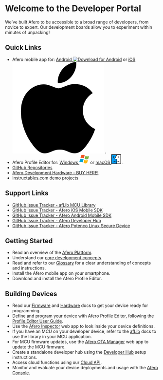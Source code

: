 Welcome to the Developer Portal
===============================

We’ve built Afero to be accessible to a broad range of developers, from novice to expert. Our development boards allow you to experiment within minutes of unpacking!

Quick Links
-----------

*   Afero mobile app for: [Android ![Download for Android](<img src="static/custom/images/android.svg" alt="drawing" width="100"/>)](https://play.google.com/store/apps/details?id=io.afero.tokui.prod.release) or [iOS ![Download for iOS](static/custom/images/apple.svg)](https://apps.apple.com/us/app/afero-iot-platform/id1065087421?ls=1) .
*   Afero Profile Editor for: [Windows ![Download for Windows](static/custom/images/windows.svg)](https://cdn.afero.io/latest-ape/win) or [macOS ![Download for Mac OS](static/custom/images/macos.svg)](https://cdn.afero.io/latest-ape/mac) .
*   [GitHub Repositories](https://github.com/aferodeveloper)
*   [Afero Development Hardware - BUY HERE!](Hardware)
*   [Instructables.com demo projects](http://www.instructables.com/howto/afero)

Support Links
-------------

*   [GitHub Issue Tracker - afLib MCU Library](https://github.com/aferodeveloper/afLib/issues)
*   [GitHub Issue Tracker - Afero iOS Mobile SDK](https://github.com/aferodeveloper/AferoSwiftSDK/issues)
*   [GitHub Issue Tracker - Afero Android Mobile SDK](https://github.com/aferodeveloper/AferoJavaSDK/issues)
*   [GitHub Issue Tracker - Afero Developer Hub](https://github.com/aferodeveloper/developerhub/issues)
*   [GitHub Issue Tracker - Afero Potenco Linux Secure Device](https://github.com/AferoCE/potenco/issues)

Getting Started
---------------

*   Read an overview of the [Afero Platform](SystemOverview).
*   Understand our [core development concepts](CoreConcepts).
*   Read and refer to our [Glossary](Glossary) for a clear understanding of concepts and instructions.
*   Install the Afero mobile app on your smartphone.
*   Download and install the Afero Profile Editor.

Building Devices
----------------

*   Read our [Firmware](FW-API) and [Hardware](HWRef) docs to get your device ready for programming.
*   Define and program your device with Afero Profile Editor, following the [Profile Editor User Guide](Projects).
*   Use the [Afero Inspector](Inspector) web app to look inside your device definitions.
*   If you have an MCU on your developer device, refer to the [afLib](API-afLib) docs to use the library in your MCU application.
*   For MCU firmware updates, use the [Afero OTA Manager](OTAMgr) web app to update the MCU firmware.
*   Create a standalone developer hub using the [Developer Hub](StandaloneHub) setup instructions.
*   Access cloud functions using our [Cloud API](CloudAPIs).
*   Monitor and evaluate your device deployments and usage with the [Afero Console](Console).

